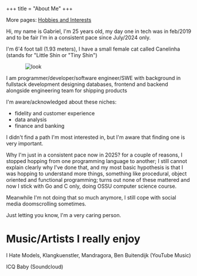 +++
title = "About Me"
+++

More pages:
[Hobbies and Interests](./hobbies)

Hi, my name is Gabriel, I'm 25 years old, my day one in tech was in feb/2019 and to be fair I'm in a consistent pace since July/2024 only.

I'm 6'4 foot tall (1.93 meters), I have a small female cat called Canelinha (stands for "Little Shin or "Tiny Shin")

<img src="/images/5073362112347835244.jpg" alt="look" style="display:block; margin:auto; max-width:400px;" />

I am programmer/developer/software engineer/SWE with background in fullstack development designing databases, frontend and backend alongside
engineering team for shipping products

I'm aware/acknowledged about these niches:
- fidelity and customer experience 
- data analysis
- finance and banking

I didn't find a path I'm most interested in, but I'm aware that finding one is very important.

Why I'm just in a consistent pace now in 2025? for a couple of reasons, I stopped hopping from one programming language to another; I still cannot explain clearly why I've done that, and my most basic hypothesis is that I was hopping to understand more things, something like procedural, object oriented and functional programming; turns out none of these mattered and now I stick with Go and C only, doing OSSU computer science course.

Meanwhile I'm not doing that so much anymore, I still cope with social media doomscrolling sometimes.

Just letting you know, I'm a very caring person.

# Music/Artists I really enjoy

I Hate Models, Klangkuenstler, Mandragora, Ben Buitendijk (YouTube Music)

ICQ Baby (Soundcloud)